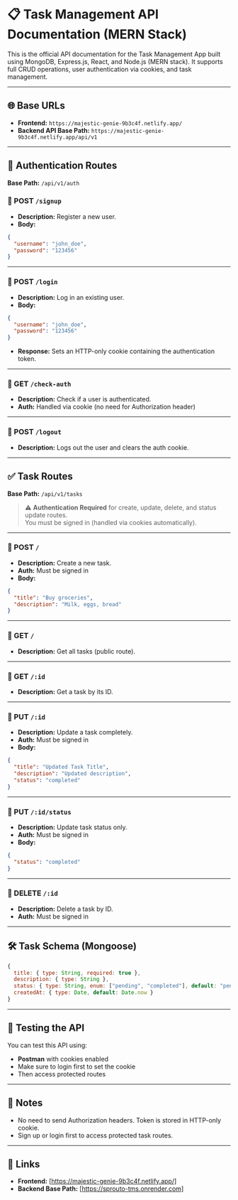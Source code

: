 # 📋 Task Management API Documentation (MERN Stack)

This is the official API documentation for the Task Management App built using MongoDB, Express.js, React, and Node.js (MERN stack). It supports full CRUD operations, user authentication via cookies, and task management.

---

## 🌐 Base URLs

- **Frontend:** `https://majestic-genie-9b3c4f.netlify.app/`
- **Backend API Base Path:** `https://majestic-genie-9b3c4f.netlify.app/api/v1`

---

## 🔐 Authentication Routes

**Base Path:** `/api/v1/auth`

### 🔸 POST `/signup`

- **Description:** Register a new user.
- **Body:**

```json
{
  "username": "john_doe",
  "password": "123456"
}
```

---

### 🔸 POST `/login`

- **Description:** Log in an existing user.
- **Body:**

```json
{
  "username": "john_doe",
  "password": "123456"
}
```

- **Response:** Sets an HTTP-only cookie containing the authentication token.

---

### 🔸 GET `/check-auth`

- **Description:** Check if a user is authenticated.
- **Auth:** Handled via cookie (no need for Authorization header)

---

### 🔸 POST `/logout`

- **Description:** Logs out the user and clears the auth cookie.

---

## ✅ Task Routes

**Base Path:** `/api/v1/tasks`

> ⚠️ **Authentication Required** for create, update, delete, and status update routes.  
> You must be signed in (handled via cookies automatically).

---

### 🔸 POST `/`

- **Description:** Create a new task.
- **Auth:** Must be signed in
- **Body:**

```json
{
  "title": "Buy groceries",
  "description": "Milk, eggs, bread"
}
```

---

### 🔸 GET `/`

- **Description:** Get all tasks (public route).

---

### 🔸 GET `/:id`

- **Description:** Get a task by its ID.

---

### 🔸 PUT `/:id`

- **Description:** Update a task completely.
- **Auth:** Must be signed in
- **Body:**

```json
{
  "title": "Updated Task Title",
  "description": "Updated description",
  "status": "completed"
}
```

---

### 🔸 PUT `/:id/status`

- **Description:** Update task status only.
- **Auth:** Must be signed in
- **Body:**

```json
{
  "status": "completed"
}
```

---

### 🔸 DELETE `/:id`

- **Description:** Delete a task by ID.
- **Auth:** Must be signed in

---

## 🛠️ Task Schema (Mongoose)

```js
{
  title: { type: String, required: true },
  description: { type: String },
  status: { type: String, enum: ["pending", "completed"], default: "pending" },
  createdAt: { type: Date, default: Date.now }
}
```

---

## 🧪 Testing the API

You can test this API using:

- **Postman** with cookies enabled
- Make sure to login first to set the cookie
- Then access protected routes

---

## 🧾 Notes

- No need to send Authorization headers. Token is stored in HTTP-only cookie.
- Sign up or login first to access protected task routes.

---

## 🔗 Links

- **Frontend:** [https://majestic-genie-9b3c4f.netlify.app/]
- **Backend Base Path:** [https://sprouto-tms.onrender.com]
